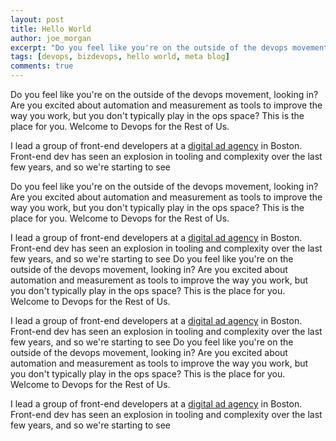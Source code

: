 ```yaml
---
layout: post
title: Hello World
author: joe_morgan
excerpt: "Do you feel like you're on the outside of the devops movement, looking in? Are you excited about automation and measurement as tools to improve the way you work, but you don't typically play in the ops space? This is the place for you. Welcome to Devops for the Rest of Us."
tags: [devops, bizdevops, hello world, meta blog]
comments: true
---
```


Do you feel like you're on the outside of the devops movement, looking in? Are you excited about automation and measurement as tools to improve the way you work, but you don't typically play in the ops space? This is the place for you. Welcome to Devops for the Rest of Us.

I lead a group of front-end developers at a [digital ad agency](http://sapientnitro.com "SapientNitro.com") in Boston. Front-end dev has seen an explosion in tooling and complexity over the last few years, and so we're starting to see 

Do you feel like you're on the outside of the devops movement, looking in? Are you excited about automation and measurement as tools to improve the way you work, but you don't typically play in the ops space? This is the place for you. Welcome to Devops for the Rest of Us.

I lead a group of front-end developers at a [digital ad agency](http://sapientnitro.com "SapientNitro.com") in Boston. Front-end dev has seen an explosion in tooling and complexity over the last few years, and so we're starting to see Do you feel like you're on the outside of the devops movement, looking in? Are you excited about automation and measurement as tools to improve the way you work, but you don't typically play in the ops space? This is the place for you. Welcome to Devops for the Rest of Us.

I lead a group of front-end developers at a [digital ad agency](http://sapientnitro.com "SapientNitro.com") in Boston. Front-end dev has seen an explosion in tooling and complexity over the last few years, and so we're starting to see Do you feel like you're on the outside of the devops movement, looking in? Are you excited about automation and measurement as tools to improve the way you work, but you don't typically play in the ops space? This is the place for you. Welcome to Devops for the Rest of Us.

I lead a group of front-end developers at a [digital ad agency](http://sapientnitro.com "SapientNitro.com") in Boston. Front-end dev has seen an explosion in tooling and complexity over the last few years, and so we're starting to see 